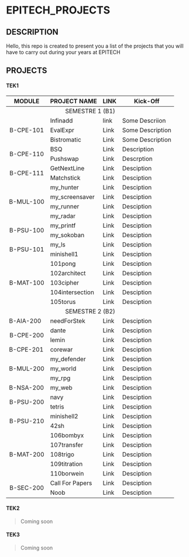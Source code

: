 # EPITECH_PROJECTS

## DESCRIPTION

Hello, this repo is created to present you a list of the projects that you will have to carry out during your years at EPITECH

## PROJECTS

#### TEK1

<table>
    <thead>
        <tr>
            <th>MODULE</th>
            <th>PROJECT NAME</th>
            <th>LINK</th>
            <th>Kick-Off</th>
        </tr>
    </thead>
    <tbody>
        <tr>
            <td colspan="5" style="text-align: center;">SEMESTRE 1 (B1)</td>
        </tr>
        <tr>
            <td rowspan="3" style="text-align: center;">B-CPE-101</td>
            <td>Infinadd</td>
            <td>link</td>
            <td>Some Descriion</td>
        </tr>
        <tr>
            <td>EvalExpr</td>
            <td>Link</td>
            <td>Some Description</td>
        </tr>
        <tr>
            <td>Bistromatic</td>
            <td>Link</td>
            <td>Some Description</td>
        </tr>
            <td rowspan="2" style="text-align: center;">B-CPE-110</td>
            <td>BSQ</td>
            <td>Link</td>
            <td>Description</td>
        <tr>
            <td>Pushswap</td>
            <td>Link</td>
            <td>Descrption</td>
        </tr>
        <tr>
            <td rowspan="2" style="text-align: center;">B-CPE-111</td>
            <td>GetNextLine</td>
            <td>Link</td>
            <td>Desciption</td>
        </tr>
        <tr>
            <td>Matchstick</td>
            <td>Link</td>
            <td>Desciption</td>
        </tr>
        <tr>
            <td rowspan="4" style="text-align: center;">B-MUL-100</td>
            <td>my_hunter</td>
            <td>Link</td>
            <td>Desciption</td>
        </tr>
        <tr>
            <td>my_screensaver</td>
            <td>Link</td>
            <td>Desciption</td>
        </tr>
        <tr>
            <td>my_runner</td>
            <td>Link</td>
            <td>Desciption</td>
        </tr>
        <tr>
            <td>my_radar</td>
            <td>Link</td>
            <td>Desciption</td>
        </tr>
        <tr>
            <td rowspan="2" style="text-align: center;">B-PSU-100</td>
            <td>my_printf</td>
            <td>Link</td>
            <td>Desciption</td>
        </tr>
        <tr>
            <td>my_sokoban</td>
            <td>Link</td>
            <td>Desciption</td>
        </tr>
        <tr>
            <td rowspan="2" style="text-align: center;">B-PSU-101</td>
            <td>my_ls</td>
            <td>Link</td>
            <td>Desciption</td>
        </tr>
        <tr>
            <td>minishell1</td>
            <td>Link</td>
            <td>Desciption</td>
        </tr>
        <tr>
            <td rowspan="5" style="text-align: center;">B-MAT-100</td>
            <td>101pong</td>
            <td>Link</td>
            <td>Desciption</td>
        </tr>
        <tr>
            <td>102architect</td>
            <td>Link</td>
            <td>Desciption</td>
        </tr>
        <tr>
            <td>103cipher</td>
            <td>Link</td>
            <td>Desciption</td>
        </tr>
        <tr>
            <td>104intersection</td>
            <td>Link</td>
            <td>Desciption</td>
        </tr>
        <tr>
            <td>105torus</td>
            <td>Link</td>
            <td>Desciption</td>
        </tr>
        <tr>
            <td colspan="5" style="text-align: center;">SEMESTRE 2 (B2)</td>
        </tr>
        <tr>
            <td>B-AIA-200</td>
            <td>needForStek</td>
            <td>Link</td>
            <td>Desciption</td>
        </tr>
        <tr>
            <td rowspan="2" style="text-align: center;">B-CPE-200</td>
            <td>dante</td>
            <td>Link</td>
            <td>Desciption</td>
        </tr>
        <tr>
            <td>lemin</td>
            <td>Link</td>
            <td>Desciption</td>
        </tr>
        <tr>
            <td>B-CPE-201</td>
            <td>corewar</td>
            <td>Link</td>
            <td>Desciption</td>
        </tr>
        <tr>
            <td rowspan="3" style="text-align: center;">B-MUL-200</td>
            <td>my_defender</td>
            <td>Link</td>
            <td>Desciption</td>
        </tr>
        <tr>
            <td>my_world</td>
            <td>Link</td>
            <td>Desciption</td>
        </tr>
        <tr>
            <td>my_rpg</td>
            <td>Link</td>
            <td>Desciption</td>
        </tr>
        <tr>
            <td>B-NSA-200</td>
            <td>my_web</td>
            <td>Link</td>
            <td>Desciption</td>
        </tr>
        <tr>
            <td rowspan="2" style="text-align: center;">B-PSU-200</td>
            <td>navy</td>
            <td>Link</td>
            <td>Desciption</td>
        </tr>
        <tr>
            <td>tetris</td>
            <td>Link</td>
            <td>Desciption</td>
        </tr>
        <tr>
            <td rowspan="2" style="text-align: center;">B-PSU-210</td>
            <td>minishell2</td>
            <td>Link</td>
            <td>Desciption</td>
        </tr>
        <tr>
            <td>42sh</td>
            <td>Link</td>
            <td>Desciption</td>
        </tr>
        <tr>
            <td rowspan="5" style="text-align: center;">B-MAT-200</td>
            <td>106bombyx</td>
            <td>Link</td>
            <td>Desciption</td>
        </tr>
        <tr>
            <td>107transfer</td>
            <td>Link</td>
            <td>Desciption</td>
        </tr>
        <tr>
            <td>108trigo</td>
            <td>Link</td>
            <td>Desciption</td>
        </tr>
        <tr>
            <td>109titration</td>
            <td>Link</td>
            <td>Desciption</td>
        </tr>
        <tr>
            <td>110borwein</td>
            <td>Link</td>
            <td>Desciption</td>
        </tr>
        <tr>
            <td rowspan="2" style="text-align: center;">B-SEC-200</td>
            <td>Call For Papers</td>
            <td>Link</td>
            <td>Desciption</td>
        </tr>
        <tr>
            <td>Noob</td>
            <td>Link</td>
            <td>Desciption</td>
        </tr>
    </tbody>
</table>

#### TEK2
>Coming soon

#### TEK3
>Coming soon